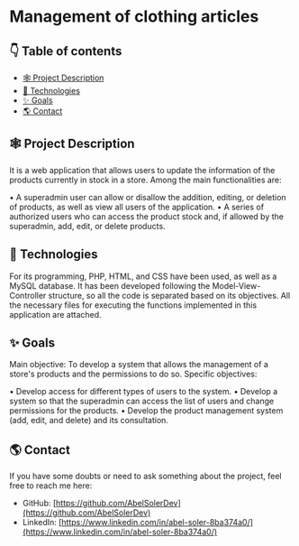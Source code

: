 # Management of clothing articles

## 👇 Table of contents 

- [🕸️ Project Description](#-project-description)
- [🚀 Technologies](#-technologies)
- [✨ Goals](#-goals)
- [🌎 Contact](#-contact)


## 🕸️ Project Description

It is a web application that allows users to update the information of the products currently in stock in a store. Among the main functionalities are:

• A superadmin user can allow or disallow the addition, editing, or deletion of products, as well as view all users of the application.
• A series of authorized users who can access the product stock and, if allowed by the superadmin, add, edit, or delete products.


## 🚀 Technologies

For its programming, PHP, HTML, and CSS have been used, as well as a MySQL database. It has been developed following the Model-View-Controller structure, so all the code is separated based on its objectives.
All the necessary files for executing the functions implemented in this application are attached.

## ✨ Goals

Main objective: To develop a system that allows the management of a store's products and the permissions to do so.
Specific objectives:

• Develop access for different types of users to the system.
• Develop a system so that the superadmin can access the list of users and change permissions for the products.
• Develop the product management system (add, edit, and delete) and its consultation.

## 🌎 Contact
If you have some doubts or need to ask something about the project, feel free to reach me here:

- GitHub: [https://github.com/AbelSolerDev](https://github.com/AbelSolerDev)
- LinkedIn: [https://www.linkedin.com/in/abel-soler-8ba374a0/](https://www.linkedin.com/in/abel-soler-8ba374a0/)
